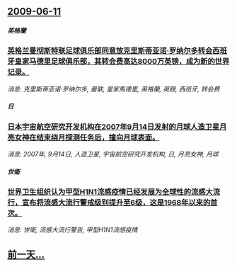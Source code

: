 ## [2009-06-11](/news/2009/06/11/index.md)

##### 英格蘭
### [ 英格兰曼彻斯特联足球俱乐部同意放克里斯蒂亚诺·罗纳尔多转会西班牙皇家马德里足球俱乐部，其转会费高达8000万英镑，成为新的世界记录。](/news/2009/06/11/英格兰曼彻斯特联足球俱乐部同意放克里斯蒂亚诺-罗纳尔多转会西班牙皇家马德里足球俱乐部-其转会费高达8000万英镑-成为.md)
_消息: 克里斯蒂亚诺·罗纳尔多, 曼联, 皇家馬德里, 英格蘭, 英鎊, 西班牙, 转会费_

##### 日
### [ 日本宇宙航空研究开发机构在2007年9月14日发射的月球人造卫星月亮女神在结束绕月探测任务后，撞向月球表面。](/news/2009/06/11/日本宇宙航空研究开发机构在2007年9月14日发射的月球人造卫星月亮女神在结束绕月探测任务后-撞向月球表面.md)
_消息: 2007年, 9月14日, 人造卫星, 宇宙航空研究开发机构, 日, 月亮女神, 月球_

##### 世衛
### [ 世界卫生组织认为甲型H1N1流感疫情已经发展为全球性的流感大流行，宣布将流感大流行警戒级别提升至6级，这是1968年以来的首次。](/news/2009/06/11/世界卫生组织认为甲型H1N1流感疫情已经发展为全球性的流感大流行-宣布将流感大流行警戒级别提升至6级-这是1968年以.md)
_消息: 世衛, 流感大流行警告, 甲型H1N1流感疫情_

## [前一天...](/news/2009/06/10/index.md)

